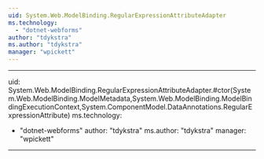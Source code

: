 ```yaml
---
uid: System.Web.ModelBinding.RegularExpressionAttributeAdapter
ms.technology: 
  - "dotnet-webforms"
author: "tdykstra"
ms.author: "tdykstra"
manager: "wpickett"
---
```


---
uid: System.Web.ModelBinding.RegularExpressionAttributeAdapter.#ctor(System.Web.ModelBinding.ModelMetadata,System.Web.ModelBinding.ModelBindingExecutionContext,System.ComponentModel.DataAnnotations.RegularExpressionAttribute)
ms.technology: 
  - "dotnet-webforms"
author: "tdykstra"
ms.author: "tdykstra"
manager: "wpickett"
---
